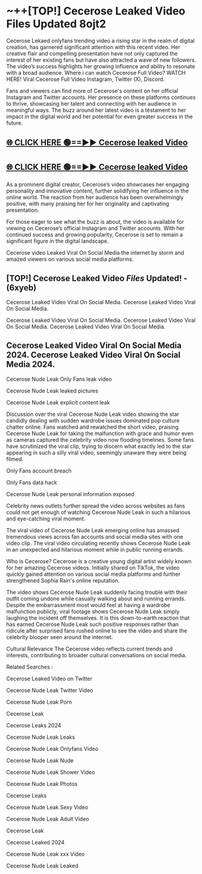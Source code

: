 # ~++[TOP!] Cecerose Leaked Video Files Updated 8ojt2

 Cecerose Lekaed onlyfans trending video a rising star in the realm of digital creation, has garnered significant attention with this recent video. Her creative flair and compelling presentation have not only captured the interest of her existing fans but have also attracted a wave of new followers. The video’s success highlights her growing influence and ability to resonate with a broad audience.
Where i can watch  Cecerose Full Video? WATCH HERE! Viral  Cecerose Full Video Instagram, Twitter (X), Discord.


Fans and viewers can find more of  Cecerose's content on her official Instagram and Twitter accounts. Her presence on these platforms continues to thrive, showcasing her talent and connecting with her audience in meaningful ways. The buzz around her latest video is a testament to her impact in the digital world and her potential for even greater success in the future.


## [🌐 CLICK HERE 🟢==►►  Cecerose leaked Video ](https://onlyclips.site?title=Cecerose&ref=git)

## [🌐 CLICK HERE 🟢==►►  Cecerose leaked Video ](https://onlyclips.site?title=Cecerose&ref=git)


As a prominent digital creator,  Cecerose’s video showcases her engaging personality and innovative content, further solidifying her influence in the online world. The reaction from her audience has been overwhelmingly positive, with many praising her for her originality and captivating presentation.

For those eager to see what the buzz is about, the video is available for viewing on  Cecerose’s official Instagram and Twitter accounts. With her continued success and growing popularity,  Cecerose is set to remain a significant figure in the digital landscape.


  Cecerose video Leaked Viral On Social Media the internet by storm and amazed viewers on various social media platforms.


## [TOP!]  Cecerose Leaked Video *Files* Updated! - (6xyeb) 

 Cecerose Leaked Video Viral On Social Media. Cecerose Leaked Video Viral On Social Media.

 Cecerose Leaked Video Viral On Social Media. Cecerose Leaked Video Viral On Social Media. Cecerose Leaked Video Viral On Social Media.


##  Cecerose Leaked Video Viral On Social Media 2024. Cecerose Leaked Video Viral On Social Media 2024.
 Cecerose Nude Leak Only Fans leak video

 Cecerose Nude Leak leaked pictures

 Cecerose Nude Leak explicit content leak

Discussion over the viral  Cecerose Nude Leak video showing the star candidly dealing with sudden wardrobe issues dominated pop culture chatter online. Fans watched and rewatched the short video, praising  Cecerose Nude Leak for taking the malfunction with grace and humor even as cameras captured the celebrity video now flooding timelines. Some fans have scrutinized the viral clip, trying to discern what exactly led to the star appearing in such a silly viral video, seemingly unaware they were being filmed.


Only Fans account breach

Only Fans data hack

 Cecerose Nude Leak personal information exposed

Celebrity news outlets further spread the video across websites as fans could not get enough of watching  Cecerose Nude Leak in such a hilarious and eye-catching viral moment.


The viral video of  Cecerose Nude Leak emerging online has amassed tremendous views across fan accounts and social media sites with one video clip. The viral video circulating recently shows  Cecerose Nude Leak in an unexpected and hilarious moment while in public running errands.


Who is  Cecerose?  Cecerose is a creative young digital artist widely known for her amazing  Cecerose videos. Initially shared on TikTok, the video quickly gained attention on various social media platforms and further strengthened Sophia Rain's online reputation.

The video shows  Cecerose Nude Leak suddenly facing trouble with their outfit coming undone while casually walking about and running errands. Despite the embarrassment most would feel at having a wardrobe malfunction publicly, viral footage shows  Cecerose Nude Leak simply laughing the incident off themselves. It is this down-to-earth reaction that has earned  Cecerose Nude Leak such positive responses rather than ridicule after surprised fans rushed online to see the video and share the celebrity blooper seen around the internet.

Cultural Relevance The  Cecerose video reflects current trends and interests, contributing to broader cultural conversations on social media.

Related Searches :

 Cecerose Leaked Video on Twitter

 Cecerose Nude Leak Twitter Video

 Cecerose Nude Leak Porn

 Cecerose Leak 

 Cecerose Leaks 2024

 Cecerose Nude Leak Leaks

 Cecerose Nude Leak Onlyfans Video

 Cecerose Nude Leak Nude

 Cecerose Nude Leak Shower Video

 Cecerose Nude Leak Photos

 Cecerose Leaks

 Cecerose Nude Leak Sexy Video

 Cecerose Nude Leak Adult Video

 Cecerose Leak

 Cecerose Leaked 2024

 Cecerose Nude Leak xxx Video

 Cecerose Nude Leak Leaked